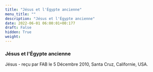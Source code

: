 ```yaml
---
title: "Jésus et l'Égypte ancienne"
menu_title: ""
description: "Jésus et l'Égypte ancienne"
date: 2022-06-01 06:00:01+00:177
draft: False
hidden: True
weight:
---
```

### Jésus et l'Égypte ancienne

Jésus - reçu par FAB le 5 Décembre 2010, Santa Cruz, Californie, USA.



